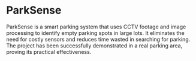 # ParkSense
ParkSense is a smart parking system that uses CCTV footage and image processing to identify empty parking spots in large lots. It eliminates the need for costly sensors and reduces time wasted in searching for parking. The project has been successfully demonstrated in a real parking area, proving its practical effectiveness.

